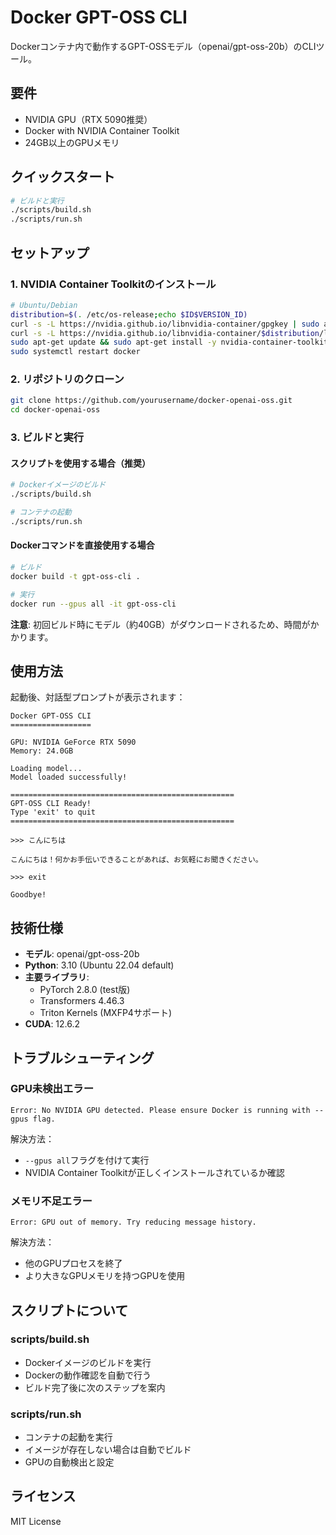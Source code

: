 # Docker GPT-OSS CLI

Dockerコンテナ内で動作するGPT-OSSモデル（openai/gpt-oss-20b）のCLIツール。

## 要件

- NVIDIA GPU（RTX 5090推奨）
- Docker with NVIDIA Container Toolkit
- 24GB以上のGPUメモリ

## クイックスタート

```bash
# ビルドと実行
./scripts/build.sh
./scripts/run.sh
```

## セットアップ

### 1. NVIDIA Container Toolkitのインストール

```bash
# Ubuntu/Debian
distribution=$(. /etc/os-release;echo $ID$VERSION_ID)
curl -s -L https://nvidia.github.io/libnvidia-container/gpgkey | sudo apt-key add -
curl -s -L https://nvidia.github.io/libnvidia-container/$distribution/libnvidia-container.list | sudo tee /etc/apt/sources.list.d/nvidia-container-toolkit.list
sudo apt-get update && sudo apt-get install -y nvidia-container-toolkit
sudo systemctl restart docker
```

### 2. リポジトリのクローン

```bash
git clone https://github.com/yourusername/docker-openai-oss.git
cd docker-openai-oss
```

### 3. ビルドと実行

#### スクリプトを使用する場合（推奨）

```bash
# Dockerイメージのビルド
./scripts/build.sh

# コンテナの起動
./scripts/run.sh
```

#### Dockerコマンドを直接使用する場合

```bash
# ビルド
docker build -t gpt-oss-cli .

# 実行
docker run --gpus all -it gpt-oss-cli
```

**注意**: 初回ビルド時にモデル（約40GB）がダウンロードされるため、時間がかかります。

## 使用方法

起動後、対話型プロンプトが表示されます：

```
Docker GPT-OSS CLI
==================

GPU: NVIDIA GeForce RTX 5090
Memory: 24.0GB

Loading model...
Model loaded successfully!

==================================================
GPT-OSS CLI Ready!
Type 'exit' to quit
==================================================

>>> こんにちは

こんにちは！何かお手伝いできることがあれば、お気軽にお聞きください。

>>> exit

Goodbye!
```

## 技術仕様

- **モデル**: openai/gpt-oss-20b
- **Python**: 3.10 (Ubuntu 22.04 default)
- **主要ライブラリ**:
  - PyTorch 2.8.0 (test版)
  - Transformers 4.46.3
  - Triton Kernels (MXFP4サポート)
- **CUDA**: 12.6.2

## トラブルシューティング

### GPU未検出エラー

```
Error: No NVIDIA GPU detected. Please ensure Docker is running with --gpus flag.
```

解決方法：
- `--gpus all`フラグを付けて実行
- NVIDIA Container Toolkitが正しくインストールされているか確認

### メモリ不足エラー

```
Error: GPU out of memory. Try reducing message history.
```

解決方法：
- 他のGPUプロセスを終了
- より大きなGPUメモリを持つGPUを使用

## スクリプトについて

### scripts/build.sh
- Dockerイメージのビルドを実行
- Dockerの動作確認を自動で行う
- ビルド完了後に次のステップを案内

### scripts/run.sh
- コンテナの起動を実行
- イメージが存在しない場合は自動でビルド
- GPUの自動検出と設定

## ライセンス

MIT License